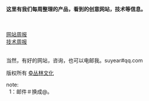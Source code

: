 <h4>这里有我们每周整理的产品，看到的创意网站，技术等信息。</h4>
<br/>


<a href="https://github.com/conglininc/weekly/tree/master/site">网站周报</a><br/>
<a href="https://github.com/conglininc/weekly/tree/master/tech">技术周报</a><br/>

<br/>当然，有好的网站，咨询，也可以电邮我。suyear#qq.com
<br/>

版权所有 <a href="http://enue.cn">&copy;丛林文化</a>
<br/>
<p>note:<br/>
  &nbsp;&nbsp;1：邮件＃换成@。
</p>  
